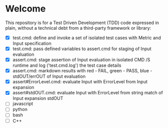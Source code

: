 # Welcome
This repository is for a Test Driven Development (TDD) code expressed in plain, without a technical debt from a third-party framework or library:
- [x] test.cmd: define and invoke a set of isolated test cases with Metric and Input specification
- [x] test.cmd: pass defined variables to assert.cmd for staging of Input evaluation  
- [x] assert.cmd: stage assertion of Input evaluation in isolated CMD /S runtime and log ('test.cmd.log') the test case details
- [x] assert.cmd: markdown results with red - FAIL, green - PASS, blue - stdOUT/errOUT of Input evaluation
- [x] assert#ErrorLevel.cmd: evaluate Input with ErrorLevel from Input expansion
- [x] assert#stdOUT.cmd: evaluate Input with ErrorLevel from string match of Input expansion stdOUT
- [ ] javascript
- [ ] python
- [ ] bash
- [ ] C++
